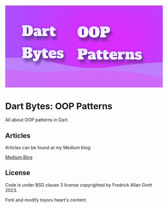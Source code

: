 ![image header](./media/image-header.png)

# Dart Bytes: OOP Patterns

All about OOP patterns in Dart.

## Articles

Articles can be found at my Medium blog:

[Medium Blog](https://fredgrott.medum.com)





## License

Code is under BSD clause 3 license copyrighted by Fredrick Allan Grott 2023.

Fork and modify toyoru heart's content.